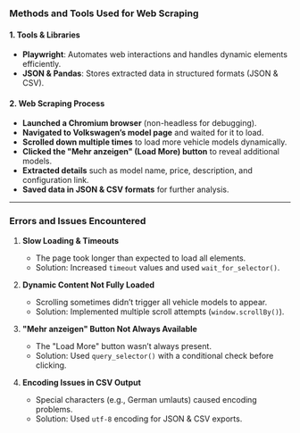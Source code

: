 ### **Methods and Tools Used for Web Scraping**  

#### **1. Tools & Libraries**  
- **Playwright**: Automates web interactions and handles dynamic elements efficiently.  
- **JSON & Pandas**: Stores extracted data in structured formats (JSON & CSV).  

#### **2. Web Scraping Process**  
- **Launched a Chromium browser** (non-headless for debugging).  
- **Navigated to Volkswagen’s model page** and waited for it to load.  
- **Scrolled down multiple times** to load more vehicle models dynamically.  
- **Clicked the "Mehr anzeigen" (Load More) button** to reveal additional models.  
- **Extracted details** such as model name, price, description, and configuration link.  
- **Saved data in JSON & CSV formats** for further analysis.  

---

### **Errors and Issues Encountered**  

1. **Slow Loading & Timeouts**  
   - The page took longer than expected to load all elements.  
   - Solution: Increased `timeout` values and used `wait_for_selector()`.  

2. **Dynamic Content Not Fully Loaded**  
   - Scrolling sometimes didn’t trigger all vehicle models to appear.  
   - Solution: Implemented multiple scroll attempts (`window.scrollBy()`).  

3. **"Mehr anzeigen" Button Not Always Available**  
   - The "Load More" button wasn’t always present.  
   - Solution: Used `query_selector()` with a conditional check before clicking.  

4. **Encoding Issues in CSV Output**  
   - Special characters (e.g., German umlauts) caused encoding problems.  
   - Solution: Used `utf-8` encoding for JSON & CSV exports.  

